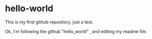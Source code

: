 # hello-world
This is my first github repository, just a test.

Ok, I'm following the github "hello_world" , and editing my readme file.
